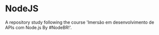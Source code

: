 # NodeJS
A repository study following the course 'Imersão em desenvolvimento de APIs com Node.js By #NodeBR!'.

